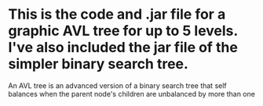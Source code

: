 # This is the code and .jar file for a graphic AVL tree for up to 5 levels. I've also included the jar file of the simpler binary search tree.
An AVL tree is an advanced version of a binary search tree that self balances when the parent node's children are unbalanced by more than one
